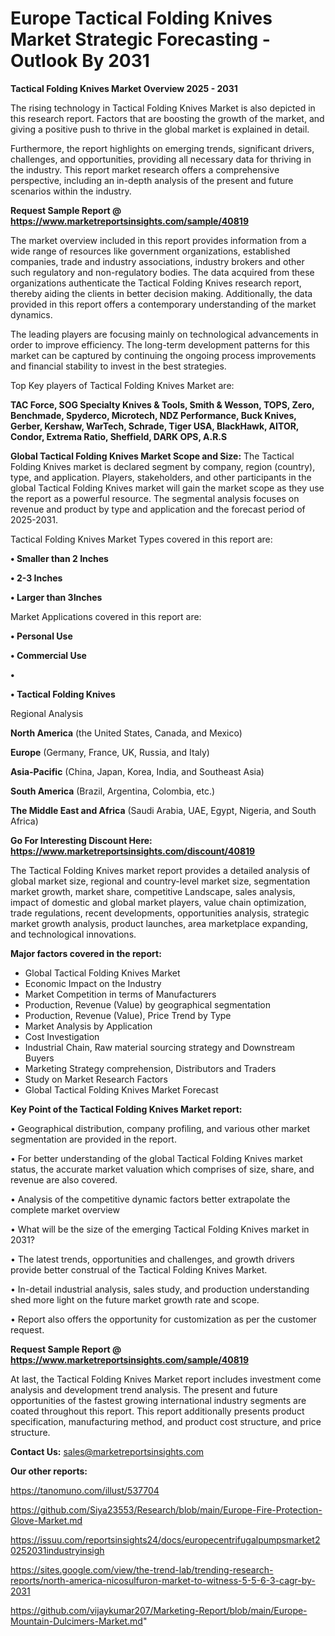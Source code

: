 # Europe Tactical Folding Knives Market Strategic Forecasting - Outlook By 2031

<Strong> Tactical Folding Knives Market Overview 2025 - 2031</strong>

The rising technology in Tactical Folding Knives Market is also depicted in this research report. Factors that are boosting the growth of the market, and giving a positive push to thrive in the global market is explained in detail.

Furthermore, the report highlights on emerging trends, significant drivers, challenges, and opportunities, providing all necessary data for thriving in the industry. This report market research offers a comprehensive perspective, including an in-depth analysis of the present and future scenarios within the industry.

<strong>Request Sample Report @ <a href=https://www.marketreportsinsights.com/sample/40819>https://www.marketreportsinsights.com/sample/40819</a></strong>

The market overview included in this report provides information from a wide range of resources like government organizations, established companies, trade and industry associations, industry brokers and other such regulatory and non-regulatory bodies. The data acquired from these organizations authenticate the Tactical Folding Knives research report, thereby aiding the clients in better decision making. Additionally, the data provided in this report offers a contemporary understanding of the market dynamics.

The leading players are focusing mainly on technological advancements in order to improve efficiency. The long-term development patterns for this market can be captured by continuing the ongoing process improvements and financial stability to invest in the best strategies.

Top Key players of Tactical Folding Knives Market are:

<strong>TAC Force, SOG Specialty Knives & Tools, Smith & Wesson, TOPS, Zero, Benchmade, Spyderco, Microtech, NDZ Performance, Buck Knives, Gerber, Kershaw, WarTech, Schrade, Tiger USA, BlackHawk, AITOR, Condor, Extrema Ratio, Sheffield, DARK OPS, A.R.S</strong>

<strong><b>Global Tactical Folding Knives Market Scope and Size:</b></strong>
The Tactical Folding Knives market is declared segment by company, region (country), type, and application. Players, stakeholders, and other participants in the global Tactical Folding Knives market will gain the market scope as they use the report as a powerful resource. The segmental analysis focuses on revenue and product by type and application and the forecast period of 2025-2031.

Tactical Folding Knives Market Types covered in this report are:

<strong>•  Smaller than 2 Inches

•  2-3 Inches

•  Larger than 3Inches</strong>

Market Applications covered in this report are:

<strong>•  Personal Use

•  Commercial Use

•  

•  Tactical Folding Knives</strong> 

Regional Analysis

<strong>North America</strong> (the United States, Canada, and Mexico)

<strong>Europe</strong> (Germany, France, UK, Russia, and Italy)

<strong>Asia-Pacific</strong> (China, Japan, Korea, India, and Southeast Asia)

<strong>South America</strong> (Brazil, Argentina, Colombia, etc.)

<strong>The Middle East and Africa</strong> (Saudi Arabia, UAE, Egypt, Nigeria, and South Africa)

<strong>Go For Interesting Discount Here: <a href=https://www.marketreportsinsights.com/discount/40819>https://www.marketreportsinsights.com/discount/40819</a></strong>

The Tactical Folding Knives market report provides a detailed analysis of global market size, regional and country-level market size, segmentation market growth, market share, competitive Landscape, sales analysis, impact of domestic and global market players, value chain optimization, trade regulations, recent developments, opportunities analysis, strategic market growth analysis, product launches, area marketplace expanding, and technological innovations.

<strong><b>Major factors covered in the report:</b></strong>
<ul>
  <li>Global Tactical Folding Knives Market </li>
  <li>Economic Impact on the Industry</li>
  <li>Market Competition in terms of Manufacturers</li>
  <li>Production, Revenue (Value) by geographical segmentation</li>
  <li>Production, Revenue (Value), Price Trend by Type</li>
  <li>Market Analysis by Application</li>
  <li>Cost Investigation</li>
  <li>Industrial Chain, Raw material sourcing strategy and Downstream Buyers</li>
  <li>Marketing Strategy comprehension, Distributors and Traders</li>
  <li>Study on Market Research Factors</li>
  <li>Global Tactical Folding Knives Market Forecast</li>
</ul>

<strong><b>Key Point of the Tactical Folding Knives Market report:</b></strong>

• Geographical distribution, company profiling, and various other market segmentation are provided in the report.

• For better understanding of the global Tactical Folding Knives market status, the accurate market valuation which comprises of size, share, and revenue are also covered.

• Analysis of the competitive dynamic factors better extrapolate the complete market overview

• What will be the size of the emerging Tactical Folding Knives market in 2031?

• The latest trends, opportunities and challenges, and growth drivers provide better construal of the Tactical Folding Knives Market.

• In-detail industrial analysis, sales study, and production understanding shed more light on the future market growth rate and scope.

• Report also offers the opportunity for customization as per the customer request.

<strong>Request Sample Report @ <a href=https://www.marketreportsinsights.com/sample/40819>https://www.marketreportsinsights.com/sample/40819</a></strong>

At last, the Tactical Folding Knives Market report includes investment come analysis and development trend analysis. The present and future opportunities of the fastest growing international industry segments are coated throughout this report. This report additionally presents product specification, manufacturing method, and product cost structure, and price structure.

<strong>Contact Us:</strong>
sales@marketreportsinsights.com

<strong>Our other reports:</strong>

<a href=https://tanomuno.com/illust/537704>https://tanomuno.com/illust/537704</a>

<a href=https://github.com/Siya23553/Research/blob/main/Europe-Fire-Protection-Glove-Market.md>https://github.com/Siya23553/Research/blob/main/Europe-Fire-Protection-Glove-Market.md</a>

<a href=https://issuu.com/reportsinsights24/docs/europecentrifugalpumpsmarket20252031industryinsigh>https://issuu.com/reportsinsights24/docs/europecentrifugalpumpsmarket20252031industryinsigh</a>

<a href=https://sites.google.com/view/the-trend-lab/trending-research-reports/north-america-nicosulfuron-market-to-witness-5-5-6-3-cagr-by-2031>https://sites.google.com/view/the-trend-lab/trending-research-reports/north-america-nicosulfuron-market-to-witness-5-5-6-3-cagr-by-2031</a>

<a href=https://github.com/vijaykumar207/Marketing-Report/blob/main/Europe-Mountain-Dulcimers-Market.md>https://github.com/vijaykumar207/Marketing-Report/blob/main/Europe-Mountain-Dulcimers-Market.md</a>"
